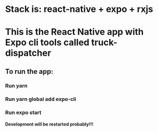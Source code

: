 # Stack is: react-native + expo + rxjs

# This is the React Native app with Expo cli tools called truck-dispatcher

## To run the app: 

### Run yarn

### Run yarn global add expo-cli

### Run expo start

#### Development will be restarted probably!!!
